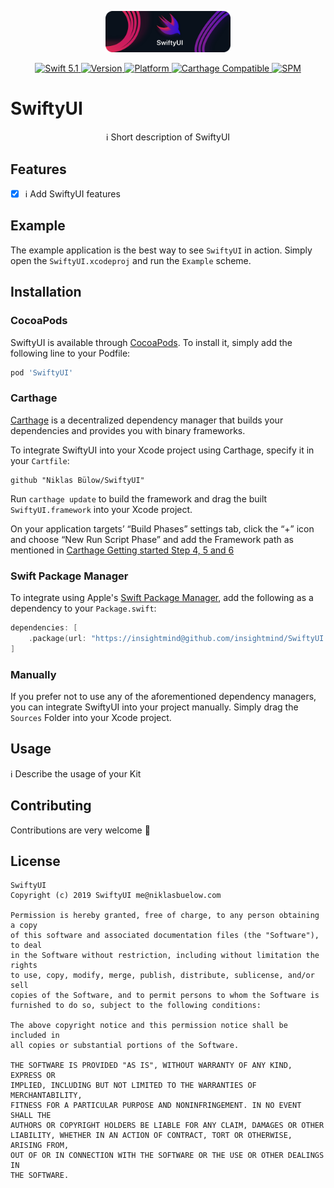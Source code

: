 <p align="center">
   <img width="200" src="SwiftyUI_Header.png" alt="SwiftyUI Header">
</p>

<p align="center">
   <a href="https://developer.apple.com/swift/">
      <img src="https://img.shields.io/badge/Swift-5.1-orange.svg?style=flat" alt="Swift 5.1">
   </a>
   <a href="http://cocoapods.org/pods/SwiftyUI">
      <img src="https://img.shields.io/cocoapods/v/SwiftyUI.svg?style=flat" alt="Version">
   </a>
   <a href="http://cocoapods.org/pods/SwiftyUI">
      <img src="https://img.shields.io/cocoapods/p/SwiftyUI.svg?style=flat" alt="Platform">
   </a>
   <a href="https://github.com/Carthage/Carthage">
      <img src="https://img.shields.io/badge/Carthage-compatible-4BC51D.svg?style=flat" alt="Carthage Compatible">
   </a>
   <a href="https://github.com/apple/swift-package-manager">
      <img src="https://img.shields.io/badge/Swift%20Package%20Manager-compatible-brightgreen.svg" alt="SPM">
   </a>
</p>

# SwiftyUI

<p align="center">
ℹ️ Short description of SwiftyUI
</p>

## Features

- [x] ℹ️ Add SwiftyUI features

## Example

The example application is the best way to see `SwiftyUI` in action. Simply open the `SwiftyUI.xcodeproj` and run the `Example` scheme.

## Installation

### CocoaPods

SwiftyUI is available through [CocoaPods](http://cocoapods.org). To install
it, simply add the following line to your Podfile:

```bash
pod 'SwiftyUI'
```

### Carthage

[Carthage](https://github.com/Carthage/Carthage) is a decentralized dependency manager that builds your dependencies and provides you with binary frameworks.

To integrate SwiftyUI into your Xcode project using Carthage, specify it in your `Cartfile`:

```ogdl
github "Niklas Bülow/SwiftyUI"
```

Run `carthage update` to build the framework and drag the built `SwiftyUI.framework` into your Xcode project. 

On your application targets’ “Build Phases” settings tab, click the “+” icon and choose “New Run Script Phase” and add the Framework path as mentioned in [Carthage Getting started Step 4, 5 and 6](https://github.com/Carthage/Carthage/blob/master/README.md#if-youre-building-for-ios-tvos-or-watchos)

### Swift Package Manager

To integrate using Apple's [Swift Package Manager](https://swift.org/package-manager/), add the following as a dependency to your `Package.swift`:

```swift
dependencies: [
    .package(url: "https://insightmind@github.com/insightmind/SwiftyUI.git", from: "1.0.0")
]
```

### Manually

If you prefer not to use any of the aforementioned dependency managers, you can integrate SwiftyUI into your project manually. Simply drag the `Sources` Folder into your Xcode project.

## Usage

ℹ️ Describe the usage of your Kit

## Contributing
Contributions are very welcome 🙌

## License

```
SwiftyUI
Copyright (c) 2019 SwiftyUI me@niklasbuelow.com

Permission is hereby granted, free of charge, to any person obtaining a copy
of this software and associated documentation files (the "Software"), to deal
in the Software without restriction, including without limitation the rights
to use, copy, modify, merge, publish, distribute, sublicense, and/or sell
copies of the Software, and to permit persons to whom the Software is
furnished to do so, subject to the following conditions:

The above copyright notice and this permission notice shall be included in
all copies or substantial portions of the Software.

THE SOFTWARE IS PROVIDED "AS IS", WITHOUT WARRANTY OF ANY KIND, EXPRESS OR
IMPLIED, INCLUDING BUT NOT LIMITED TO THE WARRANTIES OF MERCHANTABILITY,
FITNESS FOR A PARTICULAR PURPOSE AND NONINFRINGEMENT. IN NO EVENT SHALL THE
AUTHORS OR COPYRIGHT HOLDERS BE LIABLE FOR ANY CLAIM, DAMAGES OR OTHER
LIABILITY, WHETHER IN AN ACTION OF CONTRACT, TORT OR OTHERWISE, ARISING FROM,
OUT OF OR IN CONNECTION WITH THE SOFTWARE OR THE USE OR OTHER DEALINGS IN
THE SOFTWARE.
```
